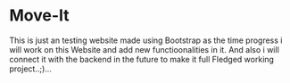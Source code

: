 # Move-It
This is just an testing website made using Bootstrap as the time progress i will work on this Website and add new functioonalities in it. 
And also i will connect it with the backend in the future to make it full Fledged working project..;)...

